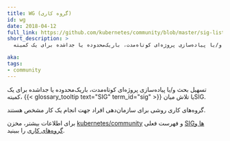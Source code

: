 ```yaml
---
title: WG (گروه کاری)
id: wg
date: 2018-04-12
full_link: https://github.com/kubernetes/community/blob/master/sig-list.md#master-working-group-list
short_description: >
  تسهیل بحث و/یا پیاده‌سازی پروژه‌ای کوتاه‌مدت، باریک‌محدوده یا جداشده برای یک کمیته، {{< glossary_tooltip text="SIG" term_id="sig" >}} یا تلاش میان‌SIG.

aka: 
tags:
- community
---
```

 تسهیل بحث و/یا پیاده‌سازی پروژه‌ای کوتاه‌مدت، باریک‌محدوده یا جداشده برای یک کمیته، {{< glossary_tooltip text="SIG" term_id="sig" >}} یا تلاش میان‌SIG.

<!--more-->

گروه‌های کاری روشی برای سازمان‌دهی افراد جهت انجام یک کار مشخص هستند.

برای اطلاعات بیشتر، مخزن [kubernetes/community](https://github.com/kubernetes/community) و فهرست فعلی [SIGها و گروه‌های کاری](https://github.com/kubernetes/community/blob/master/sig-list.md) را ببینید.
